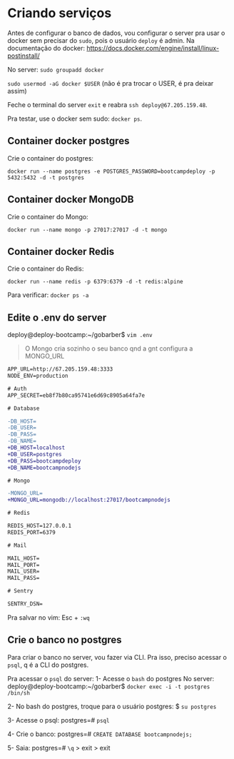 # Criando serviços

Antes de configurar o banco de dados, vou configurar o server pra usar o docker sem precisar do `sudo`, pois o 
usuário `deploy` é admin. Na documentação do docker: https://docs.docker.com/engine/install/linux-postinstall/

No server:
`sudo groupadd docker`

`sudo usermod -aG docker $USER` (não é pra trocar o USER, é pra deixar assim)

Feche o terminal do server `exit` e reabra `ssh deploy@67.205.159.48`.

Pra testar, use o docker sem sudo: `docker ps`.

## Container docker postgres

Crie o container do postgres:

`docker run --name postgres -e POSTGRES_PASSWORD=bootcampdeploy -p 5432:5432 -d -t postgres`

## Container docker MongoDB

Crie o container do Mongo:

`docker run --name mongo -p 27017:27017 -d -t mongo`

## Container docker Redis

Crie o container do Redis:

`docker run --name redis -p 6379:6379 -d -t redis:alpine`

Para verificar: `docker ps -a`

## Edite o .env do server

deploy@deploy-bootcamp:~/gobarber$ `vim .env`

> O Mongo cria sozinho o seu banco qnd a gnt configura a MONGO_URL

```diff
APP_URL=http://67.205.159.48:3333
NODE_ENV=production

# Auth
APP_SECRET=eb8f7b80ca95741e6d69c8905a64fa7e

# Database

-DB_HOST=
-DB_USER=
-DB_PASS=
-DB_NAME=
+DB_HOST=localhost
+DB_USER=postgres
+DB_PASS=bootcampdeploy
+DB_NAME=bootcampnodejs

# Mongo

-MONGO_URL=
+MONGO_URL=mongodb://localhost:27017/bootcampnodejs

# Redis

REDIS_HOST=127.0.0.1
REDIS_PORT=6379

# Mail

MAIL_HOST=
MAIL_PORT=
MAIL_USER=
MAIL_PASS=

# Sentry

SENTRY_DSN=
```

Pra salvar no vim: Esc + `:wq`

## Crie o banco no postgres

Para criar o banco no server, vou fazer via CLI. Pra isso, preciso acessar o `psql`, q é a CLI do postgres.

Pra acessar o `psql` do server:
1- Acesse o `bash` do postgres
No server: 
deploy@deploy-bootcamp:~/gobarber$  `docker exec -i -t postgres /bin/sh`

2- No bash do postgres, troque para o usuário postgres:
$ `su postgres`

3- Acesse o psql:
postgres=# `psql`

4- Crie o banco:
postgres=# `CREATE DATABASE bootcampnodejs;`

5- Saia:
postgres=# `\q` > exit > exit
